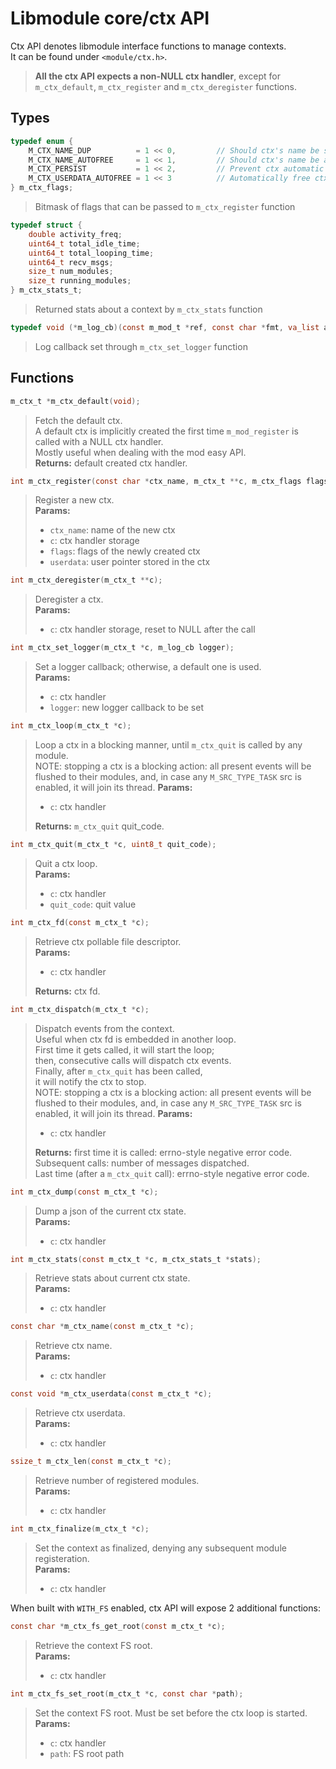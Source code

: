 # Libmodule core/ctx API

Ctx API denotes libmodule interface functions to manage contexts.  
It can be found under `<module/ctx.h>`.  

> **All the ctx API expects a non-NULL ctx handler**, except for `m_ctx_default`, `m_ctx_register` and `m_ctx_deregister` functions.  

## Types

```C
typedef enum {
    M_CTX_NAME_DUP          = 1 << 0,         // Should ctx's name be strdupped
    M_CTX_NAME_AUTOFREE     = 1 << 1,         // Should ctx's name be autofreed
    M_CTX_PERSIST           = 1 << 2,         // Prevent ctx automatic destroying when there are no modules in it anymore. With this option, context is kept alive until m_ctx_deregister() is called.
    M_CTX_USERDATA_AUTOFREE = 1 << 3          // Automatically free ctx userdata upon deregister
} m_ctx_flags;
```
> Bitmask of flags that can be passed to `m_ctx_register` function

```C
typedef struct {
    double activity_freq;
    uint64_t total_idle_time;
    uint64_t total_looping_time;
    uint64_t recv_msgs;
    size_t num_modules;
    size_t running_modules;
} m_ctx_stats_t;
```
> Returned stats about a context by `m_ctx_stats` function

```C
typedef void (*m_log_cb)(const m_mod_t *ref, const char *fmt, va_list args);
```
> Log callback set through `m_ctx_set_logger` function

## Functions

```C
m_ctx_t *m_ctx_default(void);
```
> Fetch the default ctx.  
> A default ctx is implicitly created the first time `m_mod_register` is called with a NULL ctx handler.  
> Mostly useful when dealing with the mod easy API.  
> **Returns:** default created ctx handler.

```C
int m_ctx_register(const char *ctx_name, m_ctx_t **c, m_ctx_flags flags, const void *userdata);
```
> Register a new ctx.  
> **Params:**
> * `ctx_name`: name of the new ctx
> * `c`: ctx handler storage
> * `flags`: flags of the newly created ctx
> * `userdata`: user pointer stored in the ctx

```C
int m_ctx_deregister(m_ctx_t **c);
```
> Deregister a ctx.  
> **Params:**
> * `c`: ctx handler storage, reset to NULL after the call

```C
int m_ctx_set_logger(m_ctx_t *c, m_log_cb logger);
```
> Set a logger callback; otherwise, a default one is used.  
> **Params:**
> * `c`: ctx handler
> * `logger`: new logger callback to be set

```C
int m_ctx_loop(m_ctx_t *c);
```
> Loop a ctx in a blocking manner, until `m_ctx_quit` is called by any module.  
> NOTE: stopping a ctx is a blocking action:
> all present events will be flushed to their modules,
> and, in case any `M_SRC_TYPE_TASK` src is enabled,
> it will join its thread.
> **Params:**
> * `c`: ctx handler
>
> **Returns:** `m_ctx_quit` quit_code.

```C
int m_ctx_quit(m_ctx_t *c, uint8_t quit_code);
```
> Quit a ctx loop.  
> **Params:**
> * `c`: ctx handler
> * `quit_code`: quit value


```C
int m_ctx_fd(const m_ctx_t *c);
```
> Retrieve ctx pollable file descriptor.  
> **Params:**
> * `c`: ctx handler
>
> **Returns:** ctx fd.

```C
int m_ctx_dispatch(m_ctx_t *c);
```
> Dispatch events from the context.  
> Useful when ctx fd is embedded in another loop.  
> First time it gets called, it will start the loop;  
> then, consecutive calls will dispatch ctx events.  
> Finally, after `m_ctx_quit` has been called,  
> it will notify the ctx to stop.  
> NOTE: stopping a ctx is a blocking action:
> all present events will be flushed to their modules,
> and, in case any `M_SRC_TYPE_TASK` src is enabled,
> it will join its thread.
> **Params:**
> * `c`: ctx handler
>
> **Returns:** first time it is called: errno-style negative error code.  
> Subsequent calls: number of messages dispatched.  
> Last time (after a `m_ctx_quit` call): errno-style negative error code.  

```C
int m_ctx_dump(const m_ctx_t *c);
```
> Dump a json of the current ctx state.  
> **Params:**
> * `c`: ctx handler

```C
int m_ctx_stats(const m_ctx_t *c, m_ctx_stats_t *stats);
```
> Retrieve stats about current ctx state.  
> **Params:**
> * `c`: ctx handler

```C
const char *m_ctx_name(const m_ctx_t *c);
```
> Retrieve ctx name.  
> **Params:**
> * `c`: ctx handler

```C
const void *m_ctx_userdata(const m_ctx_t *c);
```
> Retrieve ctx userdata.  
> **Params:**
> * `c`: ctx handler

```C
ssize_t m_ctx_len(const m_ctx_t *c);
```
> Retrieve number of registered modules.  
> **Params:**
> * `c`: ctx handler

```C
int m_ctx_finalize(m_ctx_t *c);
```
> Set the context as finalized, denying any subsequent module registeration.  
> **Params:**
> * `c`: ctx handler

When built with `WITH_FS` enabled, ctx API will expose 2 additional functions:  

```C
const char *m_ctx_fs_get_root(const m_ctx_t *c);
```
> Retrieve the context FS root.  
> **Params:**
> * `c`: ctx handler

```C
int m_ctx_fs_set_root(m_ctx_t *c, const char *path);
```
> Set the context FS root. Must be set before the ctx loop is started.
> **Params:**
> * `c`: ctx handler
> * `path`: FS root path
